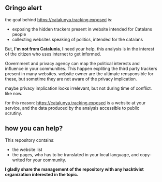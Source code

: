 ## Gringo alert

the goal behind https://catalunya.tracking.exposed is:

  * exposing the hidden trackers present in website intended for Catalans people
  * collecting websites speaking of politics, intended for the catalans 

But, **I'm not from Catalunia**, I need your help, this analysis is in the interest of the citizen who uses internet to get informed.

Government and privacy agency can map the political interests and influence in your communities. This happen expliting the third party trackers present in many websites. website owner are the ultimate rensponsible for these, but sometime they are not aware of the privacy implication.

maybe privacy implication looks irrelevant, but not during time of conflict. like now.

for this reason: https://catalunya.tracking.exposed is a website at your service, and the data produced
by the analysis accessible to public scrutiny.

## how you can help?

This repository contains:

  * the website list
  * the pages, who has to be translated in your local language, and copy-writed for your community.

**I gladly share the management of the repository with any hacktivist organization interested in the topic.**
